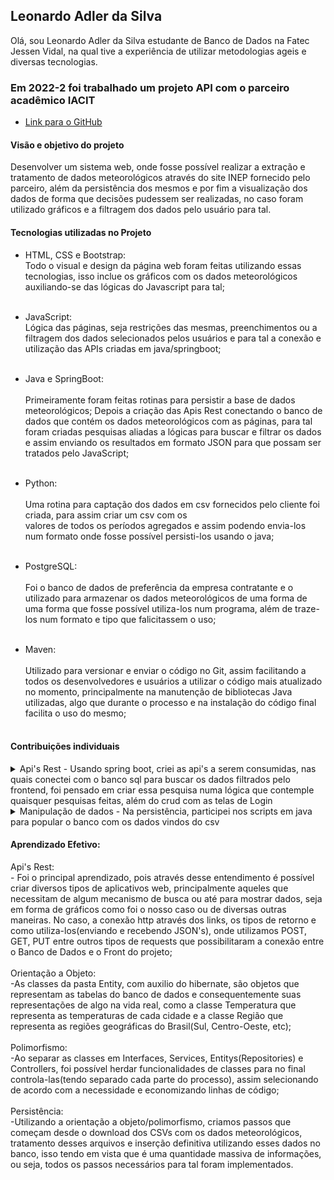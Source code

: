 <h2> Leonardo Adler da Silva </h2>

  Olá, sou Leonardo Adler da Silva
estudante de Banco de Dados na Fatec Jessen Vidal, na qual tive a experiência de utilizar
metodologias ageis e diversas tecnologias.  

<h3> Em 2022-2 foi trabalhado um projeto API com o parceiro acadêmico IACIT </h3> 
 
* [Link para o GitHub](https://github.com/DatatechOffice/Api_Iacit)

<h4> Visão e objetivo do projeto </h4>
    Desenvolver um sistema web, onde fosse possível realizar a extração e tratamento
  de dados meteorológicos através do site INEP fornecido pelo parceiro, além da persistência 
  dos mesmos e por fim a visualização dos dados de forma que decisões pudessem ser realizadas,
  no caso foram utilizado gráficos e a filtragem dos dados pelo usuário para tal.

<h4>Tecnologias utilizadas no Projeto</h4>

- HTML, CSS e Bootstrap: 
  <br>
    Todo o visual e design da página web foram feitas utilizando essas tecnologias, isso inclue os gráficos 
  com os dados meteorológicos auxiliando-se das lógicas do Javascript para tal;
  <br><br>
- JavaScript:
  <br>
    Lógica das páginas, seja restrições das mesmas, preenchimentos ou a filtragem dos dados selecionados pelos 
  usuários e para tal a conexão e utilização das APIs criadas em java/springboot;
  <br><br>
- Java e SpringBoot:
  <br><br>
    Primeiramente foram feitas rotinas para persistir a base de dados meteorológicos; 
    Depois a criação  das Apis Rest conectando o banco de dados que contém os dados meteorológicos com as páginas, 
  para tal foram criadas pesquisas aliadas a lógicas para buscar e filtrar os dados e assim enviando os resultados
  em formato JSON para que possam ser tratados pelo JavaScript;
  <br><br>
- Python: 
  <br><br>
    Uma rotina para captação dos dados em csv fornecidos pelo cliente foi criada, para assim criar um csv com os  
  valores de todos os períodos agregados e assim podendo envia-los num formato onde fosse possível persisti-los usando
  o java;
  <br><br>
- PostgreSQL: 
  <br><br>
    Foi o banco de dados de preferência da empresa contratante e o utilizado para armazenar os dados meteorológicos de 
  uma forma de uma forma que fosse possível utiliza-los num programa, além de traze-los num formato e tipo que 
  falicitassem o uso;
  <br><br>
  
- Maven: 
  <br>  
    Utilizado para versionar e enviar o código no Git, assim facilitando a todos os desenvolvedores e usuários a utilizar o
  código mais atualizado no momento, principalmente na manutenção de bibliotecas Java utilizadas, algo que durante o processo 
  e na instalação do código final facilita o uso do mesmo;
  <br><br>
  
<h4>Contribuições individuais</h4>
  <details>
<summary>Api's Rest  - Usando spring boot, criei as api's a serem consumidas, nas quais conectei com o banco sql para buscar os dados 
  filtrados pelo frontend, foi pensado em criar essa pesquisa numa lógica que contemple quaisquer pesquisas feitas, além
  do crud com as telas de Login</summary>

  <p>
  
    * [classe Controller exemplo]@Controller
public class TemperaturaController {

	@Autowired(required = true)
	private ServiceTemperatura temperaturaService;

	@PostMapping(value = { "/temperatura" }, consumes = MediaType.APPLICATION_JSON_VALUE)
	public ResponseEntity<List<Temperatura>> postFiltroPorData(@RequestBody FilterDataVo data) throws ParseException {
		
		List<Temperatura> listTemperatura = temperaturaService.getByFilter(data.getEstacao(), data.getDataInicio(), data.getDataFim());
		
		return listTemperatura != null && listTemperatura.size() > 0 ? new ResponseEntity<List<Temperatura>>(listTemperatura, HttpStatus.CREATED)
				: new ResponseEntity<List<Temperatura>>(listTemperatura, HttpStatus.BAD_REQUEST);

	}
}    
    Neste exemplo utilizei um método post para receber os dados vindos do frontend, no caso em formato JSON. Para receber esse json foi 
  necessário criar uma classe(FilterDataVO) que tivesse um modelo e atributos equivalentes aos vindos do JS.
    Entra os dados no método vindos de um service que foi feita a inserção de dependência na classe controller e após a resposta, dependendo
  do retorno ou não da função(getByFilter), existe um ternário para dar uma resposta que no caso pode ser um BadRequest(se não houver um
  retorno)  ou Created(caso haja um retorno). 
  </p>
  </details>
	  
	  
  
<details>
<summary>Manipulação de dados
- Na persistência, participei nos scripts em java para popular o banco com os dados vindos do csv</summary>
<p>
 *[Classe regiaoService]
  	
  Nesse trecho primeiramente recebo os dados vindos do csv referentes aos estados e como são diversas linhas
	  com o mesmo valor seguidas, criei uma lógica que quando um valor fosse inserido(for), só teria uma inserção 
	  novamente quando houvesse uma mudança, pois só queriamos uma instância de cada Estado nas tabelas, utilizando 
	  um objeto com os valores em seus atributos utilizamos o springBoot para inserir cada instância na respectiva tabela,
	  usando o comando .save;
	
	  public void insBancoService
	  (ArrayList<String> regEstN,
	  ArrayList<String> regEstC,
	  ArrayList<String> regEstLA, 
	  ArrayList<String> regEstLO, 
	  ArrayList<String> regEstAL, 
   	  ArrayList<String> regEstD, 
	  ArrayList<String> etd) 
		int ii = regEstC.size();
		for (int i = 1; i < ii; i++) {
			String estNome = regEstN.get(i);
			String estC = regEstC.get(i);
			String latitude = regEstLA.get(i);
			String longitude = regEstLO.get(i);
			String altitude = regEstAL.get(i);
			String dataFundacao = regEstD.get(i);
			String estadoS = etd.get(i);

			if (i - 1 >= 0 && regEstC.get(i - 1) != estC) {
				Estado estado = new Estado();
				estado = serviceEstado.returnEstado(estadoS);
				Estado estadoID = new Estado(estado.getEtdId());
				Estacao estacao = new Estacao(estadoID, estC, BigDecimal.valueOf(Double.parseDouble(longitude)),
						estNome, Timestamp.valueOf(dataFundacao + " 00:00:00"),
						BigDecimal.valueOf(Double.parseDouble(latitude)),
						BigDecimal.valueOf(Double.parseDouble(altitude)));
				estacaoRepository.save(estacao);
			} else {
				continue;
			}
    };
	</p>
</details>
		
  
 <h4>Aprendizado Efetivo:</h4>

  <summary>Api's Rest:</summary>
  - Foi o principal aprendizado, pois através desse entendimento é possível criar diversos tipos de aplicativos
  web, principalmente aqueles que necessitam de algum mecanismo de busca ou até para mostrar dados, seja em forma de gráficos como foi o nosso
		caso ou de diversas outras maneiras.
    No caso, a conexão http através dos links, os tipos de retorno e como utiliza-los(enviando e recebendo JSON's), onde utilizamos POST, GET,
    PUT entre outros tipos de requests que possibilitaram a conexão entre o Banco de Dados e o Front do projeto;
<br>	<br>
<summary>Orientação a Objeto:</summary>
	-As classes da pasta Entity, com auxilio do hibernate, são objetos que representam as tabelas do banco de dados e consequentemente suas representações de algo na vida real, como a classe Temperatura que representa as temperaturas de cada cidade e a classe Região que representa as regiões geográficas do Brasil(Sul, Centro-Oeste, etc);
<br><br>
 <summary>Polimorfismo:</summary>
	-Ao separar as classes em Interfaces, Services, Entitys(Repositories) e Controllers, foi possível herdar funcionalidades de classes para no final controla-las(tendo separado cada parte do processo), assim selecionando de acordo com a necessidade e economizando linhas de código;
<br><br>
<summary>Persistência:</summary>
	-Utilizando a orientação a objeto/polimorfismo, criamos passos que começam desde o download dos CSVs com os dados meteorológicos, tratamento desses arquivos e inserção definitiva utilizando esses dados no banco, isso tendo em vista que é uma quantidade massiva de informações, ou seja, todos os passos necessários para tal foram implementados.

  

  
